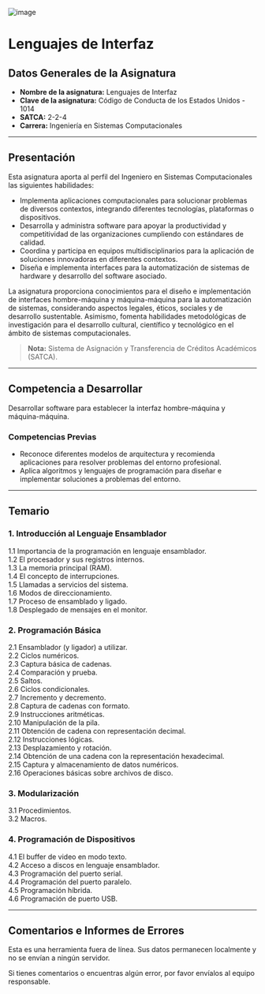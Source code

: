
![image](https://github.com/user-attachments/assets/792706ad-bccc-4a18-950d-9a34c862b70c)


# Lenguajes de Interfaz

## Datos Generales de la Asignatura

- **Nombre de la asignatura:** Lenguajes de Interfaz  
- **Clave de la asignatura:** Código de Conducta de los Estados Unidos - 1014  
- **SATCA:** 2-2-4  
- **Carrera:** Ingeniería en Sistemas Computacionales  

---

## Presentación

Esta asignatura aporta al perfil del Ingeniero en Sistemas Computacionales las siguientes habilidades:

- Implementa aplicaciones computacionales para solucionar problemas de diversos contextos, integrando diferentes tecnologías, plataformas o dispositivos.
- Desarrolla y administra software para apoyar la productividad y competitividad de las organizaciones cumpliendo con estándares de calidad.
- Coordina y participa en equipos multidisciplinarios para la aplicación de soluciones innovadoras en diferentes contextos.
- Diseña e implementa interfaces para la automatización de sistemas de hardware y desarrollo del software asociado.

La asignatura proporciona conocimientos para el diseño e implementación de interfaces hombre-máquina y máquina-máquina para la automatización de sistemas, considerando aspectos legales, éticos, sociales y de desarrollo sustentable. Asimismo, fomenta habilidades metodológicas de investigación para el desarrollo cultural, científico y tecnológico en el ámbito de sistemas computacionales.

> **Nota:** Sistema de Asignación y Transferencia de Créditos Académicos (SATCA).

---

## Competencia a Desarrollar

Desarrollar software para establecer la interfaz hombre-máquina y máquina-máquina.

### Competencias Previas

- Reconoce diferentes modelos de arquitectura y recomienda aplicaciones para resolver problemas del entorno profesional.
- Aplica algoritmos y lenguajes de programación para diseñar e implementar soluciones a problemas del entorno.

---

## Temario

### 1. Introducción al Lenguaje Ensamblador
1.1 Importancia de la programación en lenguaje ensamblador.  
1.2 El procesador y sus registros internos.  
1.3 La memoria principal (RAM).  
1.4 El concepto de interrupciones.  
1.5 Llamadas a servicios del sistema.  
1.6 Modos de direccionamiento.  
1.7 Proceso de ensamblado y ligado.  
1.8 Desplegado de mensajes en el monitor.  

### 2. Programación Básica
2.1 Ensamblador (y ligador) a utilizar.  
2.2 Ciclos numéricos.  
2.3 Captura básica de cadenas.  
2.4 Comparación y prueba.  
2.5 Saltos.  
2.6 Ciclos condicionales.  
2.7 Incremento y decremento.  
2.8 Captura de cadenas con formato.  
2.9 Instrucciones aritméticas.  
2.10 Manipulación de la pila.  
2.11 Obtención de cadena con representación decimal.  
2.12 Instrucciones lógicas.  
2.13 Desplazamiento y rotación.  
2.14 Obtención de una cadena con la representación hexadecimal.  
2.15 Captura y almacenamiento de datos numéricos.  
2.16 Operaciones básicas sobre archivos de disco.  

### 3. Modularización
3.1 Procedimientos.  
3.2 Macros.  

### 4. Programación de Dispositivos
4.1 El buffer de video en modo texto.  
4.2 Acceso a discos en lenguaje ensamblador.  
4.3 Programación del puerto serial.  
4.4 Programación del puerto paralelo.  
4.5 Programación híbrida.  
4.6 Programación de puerto USB.  

---

## Comentarios e Informes de Errores

Esta es una herramienta fuera de línea. Sus datos permanecen localmente y no se envían a ningún servidor.

Si tienes comentarios o encuentras algún error, por favor envíalos al equipo responsable.  
